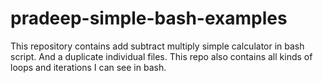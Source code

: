 # pradeep-simple-bash-examples
This repository contains add subtract multiply simple calculator in bash script. And a duplicate individual files. This repo also contains all kinds of loops and iterations I can see in bash.
